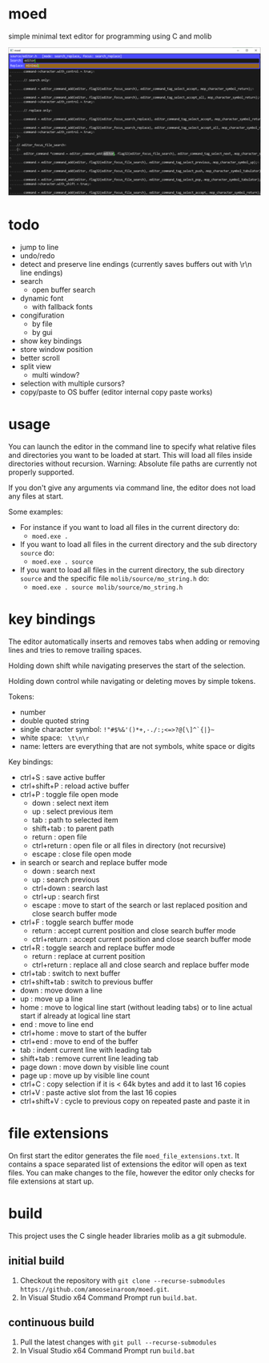 # moed
simple minimal text editor for programming using C and molib

![](screenshot.png)

# todo

- jump to line
- undo/redo
- detect and preserve line endings (currently saves buffers out with \r\n line endings)
- search
  - open buffer search
- dynamic font
  - with fallback fonts
- congifuration
  - by file
  - by gui
- show key bindings
- store window position
- better scroll
- split view
  - multi window?
- selection with multiple cursors?
- copy/paste to OS buffer (editor internal copy paste works)

# usage

You can launch the editor in the command line to specify what relative files and directories you want to be loaded at start.
This will load all files inside directories without recursion.
Warning: Absolute file paths are currently not properly supported.

If you don't give any arguments via command line, the editor does not load any files at start.

Some examples:
- For instance if you want to load all files in the current directory do:
    - `moed.exe .`
- If you want to load all files in the current directory and the sub directory `source` do:
    - `moed.exe . source`
- If you want to load all files in the current directory, the sub directory `source` and the specific file `molib/source/mo_string.h` do:
    - `moed.exe . source molib/source/mo_string.h`

# key bindings

The editor automatically inserts and removes tabs when adding or removing lines and tries to remove trailing spaces.

Holding down shift while navigating preserves the start of the selection.

Holding down control while navigating or deleting moves by simple tokens.

Tokens:
  - number
  - double quoted string
  - single character symbol: <code>!"#$%&'()*+,-./:;<=>?@[\\]^`{|}~</code>
  - white space: ` \t\n\r`
  - name: letters are everything that are not symbols, white space or digits

Key bindings:
- ctrl+S : save active buffer
- ctrl+shift+P : reload active buffer
- ctrl+P : toggle file open mode
  - down : select next item
  - up : select previous item
  - tab : path to selected item
  - shift+tab : to parent path
  - return : open file
  - ctrl+return : open file or all files in directory (not recursive)
  - escape : close file open mode
- in search or search and replace buffer mode
  - down : search next
  - up : search previous
  - ctrl+down : search last
  - ctrl+up : search first
  - escape : move to start of the search or last replaced position and close search buffer mode
- ctrl+F : toggle search buffer mode
  - return : accept current position and close search buffer mode
  - ctrl+return : accept current position and close search buffer mode
- ctrl+R : toggle search and replace buffer mode
  - return : replace at current position
  - ctrl+return : replace all and close search and replace buffer mode
- ctrl+tab : switch to next buffer
- ctrl+shift+tab : switch to previous buffer
- down : move down a line
- up : move up a line
- home : move to logical line start (without leading tabs) or to line actual start if already at logical line start
- end : move to line end
- ctrl+home : move to start of the buffer
- ctrl+end : move to end of the buffer
- tab : indent current line with leading tab
- shift+tab : remove current line leading tab
- page down : move down by visible line count
- page up : move up by visible line count
- ctrl+C : copy selection if it is < 64k bytes and add it to last 16 copies
- ctrl+V : paste active slot from the last 16 copies
- ctrl+shift+V : cycle to previous copy on repeated paste and paste it in

# file extensions

On first start the editor generates the file `moed_file_extensions.txt`.
It contains a space separated list of extensions the editor will open as text files.
You can make changes to the file, however the editor only checks for file extensions at start up.

# build

This project uses the C single header libraries molib as a git submodule.

## initial build

1. Checkout the repository with `git clone --recurse-submodules https://github.com/amooseinaroom/moed.git`.
2. In Visual Studio x64 Command Prompt run `build.bat`.

## continuous build

1. Pull the latest changes with `git pull --recurse-submodules`
2. In Visual Studio x64 Command Prompt run `build.bat`
